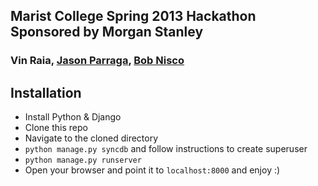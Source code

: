 ## Marist College Spring 2013 Hackathon Sponsored by Morgan Stanley
### Vin Raia, [Jason Parraga](http://jasonparraga.com/), [Bob Nisco](http://bobnisco.com/)

## Installation
* Install Python & Django
* Clone this repo
* Navigate to the cloned directory
* `python manage.py syncdb` and follow instructions to create superuser
* `python manage.py runserver`
* Open your browser and point it to `localhost:8000` and enjoy :)
